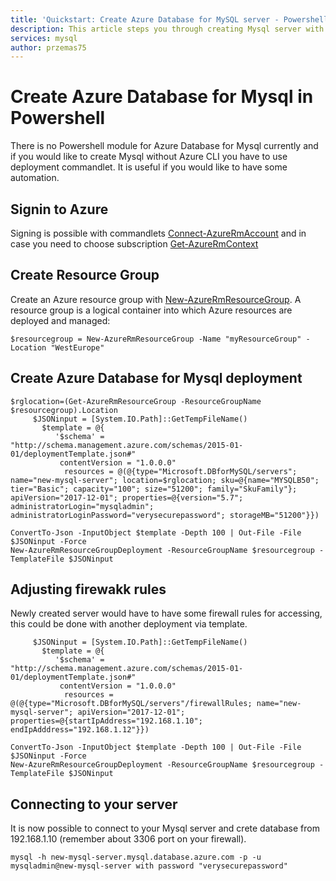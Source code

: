 ```yaml
---
title: 'Quickstart: Create Azure Database for MySQL server - Powershell via deployment'
description: This article steps you through creating Mysql server with Powershell using Azure deplouyment. 
services: mysql
author: przemas75
---
```


# Create Azure Database for Mysql in Powershell

There is no Powershell module for Azure Database for Mysql currently and if you would like to create Mysql without Azure CLI you have to use deployment commandlet.
It is useful if you would like to have some automation.

## Signin to Azure
Signing is possible with commandlets [Connect-AzureRmAccount](/powershell/module/azurerm.profile/Connect-AzureRmAccount) and in case you need to choose subscription [Get-AzureRmContext](/powershell/module/azurerm.profile/Get-AzureRmContext)

## Create Resource Group

Create an Azure resource group with [New-AzureRmResourceGroup](/powershell/module/azurerm.resources/new-azurermresourcegroup). A resource group is a logical container into which Azure resources are deployed and managed:

```azurepowershell-interactive
$resourcegroup = New-AzureRmResourceGroup -Name "myResourceGroup" -Location "WestEurope"
```

## Create Azure Database for Mysql deployment

```azurepowershell-interactive
$rglocation=(Get-AzureRmResourceGroup -ResourceGroupName $resourcegroup).Location
     $JSONinput = [System.IO.Path]::GetTempFileName()
       $template = @{
          '$schema' = "http://schema.management.azure.com/schemas/2015-01-01/deploymentTemplate.json#"
           contentVersion = "1.0.0.0"
            resources = @(@{type="Microsoft.DBforMySQL/servers"; name="new-mysql-server"; location=$rglocation; sku=@{name="MYSQLB50"; tier="Basic"; capacity="100"; size="51200"; family="SkuFamily"}; apiVersion="2017-12-01"; properties=@{version="5.7"; administratorLogin="mysqladmin"; administratorLoginPassword="verysecurepassword"; storageMB="51200"}})

ConvertTo-Json -InputObject $template -Depth 100 | Out-File -File $JSONinput -Force
New-AzureRmResourceGroupDeployment -ResourceGroupName $resourcegroup -TemplateFile $JSONinput
```

## Adjusting firewakk rules

Newly created server would have to have some firewall rules for accessing, this could be done with another deployment via template.
```azurepowershell-interactive
     $JSONinput = [System.IO.Path]::GetTempFileName()
       $template = @{
          '$schema' = "http://schema.management.azure.com/schemas/2015-01-01/deploymentTemplate.json#"
           contentVersion = "1.0.0.0"
            resources = @(@{type="Microsoft.DBforMySQL/servers"/firewallRules; name="new-mysql-server"; apiVersion="2017-12-01"; properties=@{startIpAddress="192.168.1.10"; endIpAdddress="192.168.1.12"}})

ConvertTo-Json -InputObject $template -Depth 100 | Out-File -File $JSONinput -Force
New-AzureRmResourceGroupDeployment -ResourceGroupName $resourcegroup -TemplateFile $JSONinput
```

## Connecting to your server

It is now possible to connect to your Mysql server and crete database from 192.168.1.10 (remember about 3306 port on your firewall).
```bash-interactive
mysql -h new-mysql-server.mysql.database.azure.com -p -u mysqladmin@new-mysql-server with password "verysecurepassword"
```
